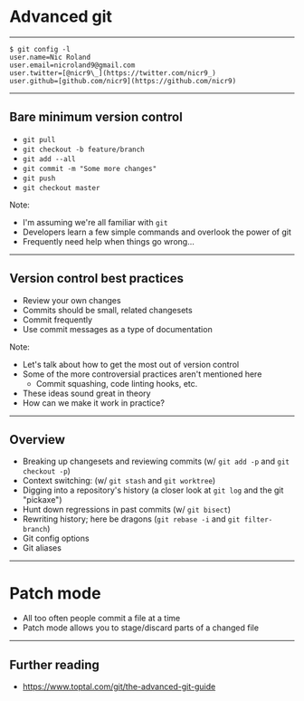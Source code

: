 # Advanced git

---

```
$ git config -l
user.name=Nic Roland
user.email=nicroland9@gmail.com
user.twitter=[@nicr9\_](https://twitter.com/nicr9_)
user.github=[github.com/nicr9](https://github.com/nicr9)
```

----

## Bare minimum version control

* `git pull`
* `git checkout -b feature/branch`
* `git add --all`
* `git commit -m "Some more changes"`
* `git push`
* `git checkout master`

Note:

* I'm assuming we're all familiar with `git`
* Developers learn a few simple commands and overlook the power of git
* Frequently need help when things go wrong...

---

## Version control best practices

* Review your own changes
* Commits should be small, related changesets
* Commit frequently
* Use commit messages as a type of documentation

Note:

* Let's talk about how to get the most out of version control
* Some of the more controversial practices aren't mentioned here
    * Commit squashing, code linting hooks, etc.
* These ideas sound great in theory
* How can we make it work in practice?

----

## Overview

* Breaking up changesets and reviewing commits (w/ `git add -p` and `git checkout -p`)
* Context switching: (w/ `git stash` and `git worktree`)
* Digging into a repository's history (a closer look at `git log` and the git "pickaxe")
* Hunt down regressions in past commits (w/ `git bisect`)
* Rewriting history; here be dragons (`git rebase -i` and `git filter-branch`)
* Git config options
* Git aliases

----

# Patch mode

* All too often people commit a file at a time
* Patch mode allows you to stage/discard parts of a changed file

----

## Further reading

* https://www.toptal.com/git/the-advanced-git-guide
